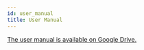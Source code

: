 ```yaml
---
id: user_manual
title: User Manual
---
```


[The user manual is available on Google Drive.](https://docs.google.com/document/d/15I4Tsa9B9xq5UQEOmD0JE4KyGB74WJaWn-rxThlSnCQ/edit?usp=sharing)
